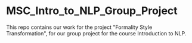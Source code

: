 # MSC_Intro_to_NLP_Group_Project
This repo contains our work for the project "Formality Style Transformation", for our group project for the course Introduction to NLP.
